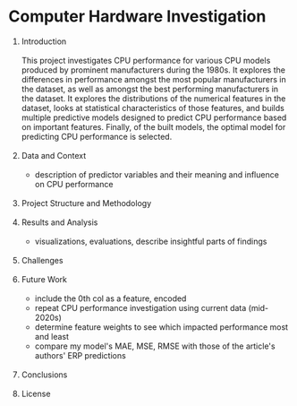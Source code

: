# Computer Hardware Investigation
1. Introduction <br><br>
   This project investigates CPU performance for various CPU models produced by prominent manufacturers during the 1980s. It explores the differences in performance amongst the most popular manufacturers in the dataset, as well as amongst the best performing manufacturers in the dataset. It explores the distributions of the numerical features in the dataset, looks at statistical characteristics of those features, and builds multiple predictive models designed to predict CPU performance based on important features. Finally, of the built models, the optimal model for predicting CPU performance is selected. <br><br>
3. Data and Context <br><br>
   - description of predictor variables and their meaning and influence on CPU performance <br><br>
4. Project Structure and Methodology <br><br>
5. Results and Analysis <br><br>
   - visualizations, evaluations, describe insightful parts of findings <br><br>
6. Challenges <br><br>
7. Future Work <br><br>
   - include the 0th col as a feature, encoded
   - repeat CPU performance investigation using current data (mid-2020s)
   - determine feature weights to see which impacted performance most and least
   - compare my model's MAE, MSE, RMSE with those of the article's authors' ERP predictions <br><br>
11. Conclusions <br><br>
12. License <br><br>
